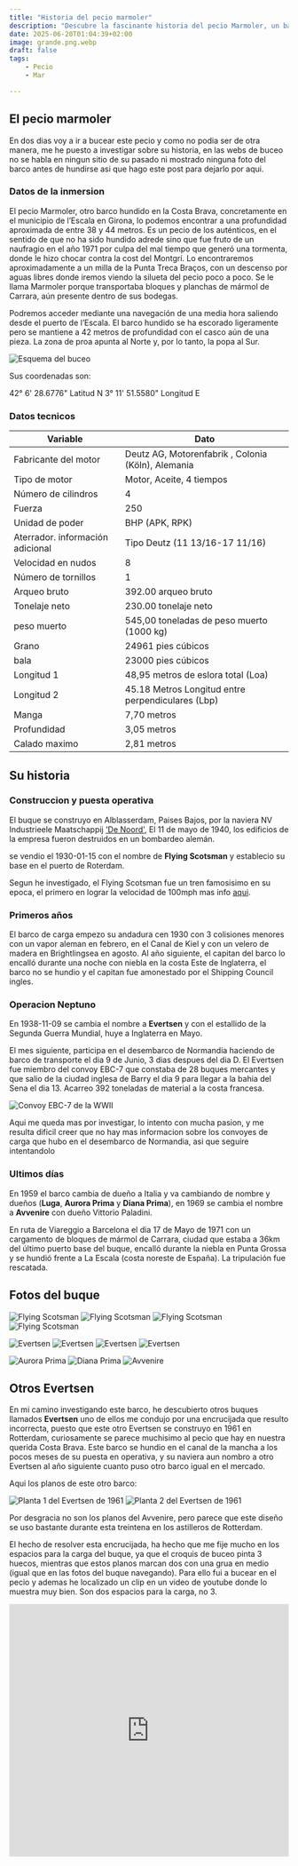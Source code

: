 ```yaml
---
title: "Historia del pecio marmoler"
description: "Descubre la fascinante historia del pecio Marmoler, un barco hundido en la Costa Brava. Conoce sus datos técnicos, orígenes y últimos días de navegación." # <--- Pega aquí la descripción
date: 2025-06-20T01:04:39+02:00
image: grande.png.webp
draft: false
tags:
    - Pecio
    - Mar

---
```


## El pecio marmoler
En dos dias voy a ir a bucear este pecio y como no podia ser de otra manera, me he puesto a investigar sobre su historia, en las webs de buceo no se habla en ningun sitio de su pasado ni mostrado ninguna foto del barco antes de hundirse asi que hago este post para dejarlo por aqui.


### Datos de la inmersion
El pecio Marmoler, otro barco hundido en la Costa Brava, concretamente en el municipio de l’Escala en Girona, lo podemos encontrar a una profundidad aproximada de entre 38 y 44 metros. Es un pecio de los auténticos, en el sentido de que no ha sido hundido adrede sino que fue fruto de un naufragio en el año 1971 por culpa del mal tiempo que generó una tormenta, donde le hizo chocar contra la cost del Montgrí. Lo encontraremos aproximadamente a un milla de la Punta Treca Braços, con un descenso por aguas libres donde iremos viendo la silueta del pecio poco a poco. Se le llama Marmoler porque transportaba bloques y planchas de mármol de Carrara, aún presente dentro de sus bodegas.

Podremos acceder mediante una navegación de una media hora saliendo desde el puerto de l’Escala. El barco hundido se ha escorado ligeramente pero se mantiene a 42 metros de profundidad con el casco aún de una pieza. La zona de proa apunta al Norte y, por lo tanto, la popa al Sur.

![Esquema del buceo](mapa.jpg.webp)

Sus coordenadas son:

42° 6' 28.6776" Latitud N
3° 11' 51.5580" Longitud E


### Datos tecnicos
| Variable | Dato | 
| --- | ------- | 
| Fabricante del motor | Deutz AG, Motorenfabrik , Colonia (Köln), Alemania |
| Tipo de motor | Motor, Aceite, 4 tiempos |
| Número de cilindros |	4 |
| Fuerza | 250 |
| Unidad de poder | BHP (APK, RPK) |
| Aterrador. información adicional | Tipo Deutz (11 13/16-17 11/16) |
| Velocidad en nudos | 8 |
| Número de tornillos | 1 |
| Arqueo bruto | 392.00 arqueo bruto |
| Tonelaje neto | 230.00 tonelaje neto |
| peso muerto | 545,00 toneladas de peso muerto (1000 kg) |
| Grano| 24961 pies cúbicos |
| bala|  23000 pies cúbicos |
| Longitud 1 | 48,95 metros de eslora total (Loa) |
| Longitud 2 | 45.18 Metros Longitud entre perpendiculares (Lbp) |
| Manga | 7,70 metros |
| Profundidad | 3,05 metros |
| Calado maximo | 2,81 metros |

## Su historia
### Construccion y puesta operativa
El buque se construyo en Alblasserdam, Paises Bajos, por la naviera NV Industrieele Maatschappij ['De Noord'](https://nl.wikipedia.org/wiki/De_Noord_(scheepswerf)), El 11 de mayo de 1940, los edificios de la empresa fueron destruidos en un bombardeo alemán. 

se vendio el 1930-01-15  con el nombre de **Flying Scotsman** y establecio su base en el puerto de Roterdam.

Segun he investigado, el Flying Scotsman fue un tren famosisimo en su epoca, el primero en lograr la velocidad de 100mph mas info [aqui](https://www.railwaymuseum.org.uk/objects-and-stories/history-flying-scotsman).

### Primeros años
El barco de carga empezo su andadura cen 1930 con 3 colisiones menores con un vapor aleman en febrero, en el Canal de Kiel y con un velero de madera en Brightlingsea en agosto. Al año siguiente, el capitan del barco lo encalló durante una noche con niebla en la costa Este de Inglaterra, el barco no se hundio y el capitan fue amonestado por el Shipping Council ingles.

### Operacion Neptuno
En 1938-11-09 se cambia el nombre a **Evertsen** y con el estallido de la Segunda Guerra Mundial, huye a Inglaterra en Mayo. 

El mes siguiente, participa en el desembarco de Normandia haciendo de barco de transporte el dia 9 de Junio, 3 dias despues del dia D. El Evertsen fue miembro del convoy EBC-7 que constaba de 28 buques mercantes y que salio de la ciudad inglesa de Barry el dia 9 para llegar a la bahia del Sena el dia 13. Acarreo 392 toneladas de material a la costa francesa.

![Convoy EBC-7 de la WWII](convoy.png.webp)

Aqui me queda mas por investigar, lo intento con mucha pasion, y me resulta dificil creer que no hay mas informacion sobre los convoyes de carga que hubo en el desembarco de Normandia, asi que seguire intentandolo

### Ultimos días
En 1959 el barco cambia de dueño a Italia y va cambiando de nombre y dueños (**Luga**, **Aurora Prima** y **Diana Prima**), en 1969 se cambia el nombre a **Avvenire** con dueño Vittorio Paladini.

En ruta de Viareggio a Barcelona el dia 17 de Mayo de 1971 con un cargamento de bloques de mármol de Carrara, ciudad que estaba a 36km del último puerto base del buque, encalló durante la niebla en Punta Grossa y se hundió frente a La Escala (costa noreste de España). La tripulación fue rescatada.


## Fotos del buque
![Flying Scotsman](1.png.webp)
![Flying Scotsman](2.png.webp)
![Flying Scotsman](3.png.webp)
![Flying Scotsman](4.png.webp)

![Evertsen](5.png.webp)
![Evertsen](6.png.webp)
![Evertsen](7.png.webp)
![Evertsen](8.png.webp)

![Aurora Prima](9.png.webp)
![Diana Prima](10.webp)
![Avvenire](11.png.webp)

## Otros Evertsen
En mi camino investigando este barco, he descubierto otros buques llamados **Evertsen** uno de ellos me condujo por una encrucijada que resulto incorrecta, puesto que este otro Evertsen se construyo en 1961 en Rotterdam, curiosamente se parece muchisimo al pecio que hay en nuestra querida Costa Brava. Este barco se hundio en el canal de la mancha a los pocos meses de su puesta en operativa, y su naviera aun nombro a otro Evertsen  al año siguiente cuanto puso otro barco igual en el mercado.

Aqui los planos de este otro barco:

![Planta 1 del Evertsen de 1961](planta.png.webp)
![Planta 2 del Evertsen de 1961](otra_planta.png.webp)

Por desgracia no son los planos del Avvenire, pero parece que este diseño se uso bastante durante esta treintena en los astilleros de Rotterdam. 

El hecho de resolver esta encrucijada, ha hecho que me fije mucho en los espacios para la carga del buque, ya que el croquis de buceo pinta 3 huecos, mientras que estos planos marcan dos con una grua en medio (igual que en las fotos del buque navegando). Para ello fui a bucear en el pecio y ademas he localizado un clip en un video de youtube donde lo muestra muy bien. Son dos espacios para la carga, no 3.

<iframe width="100%" height="455" src="https://www.youtube.com/embed/GwTYzb8w08U?clip=UgkxWdEvprIJiNNKuOBQ3q2nHGyvaI-QmB99&amp;clipt=EMikBRiw2wY" title="YouTube video player" frameborder="0" allow="accelerometer; autoplay; clipboard-write; encrypted-media; gyroscope; picture-in-picture; web-share" allowfullscreen></iframe>
